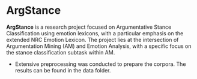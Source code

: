 # ArgStance

**ArgStance** is a research project focused on Argumentative Stance Classification using emotion lexicons, with a particular emphasis on the extended NRC Emotion Lexicon. The project lies at the intersection of Argumentation Mining (AM) and Emotion Analysis, with a specific focus on the stance classification subtask within AM. 

- Extensive preprocessing was conducted to prepare the corpora. The results can be found in the data folder.
